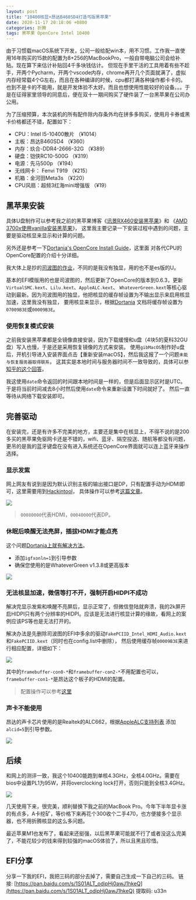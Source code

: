 ```yaml
---
layout: post
title: "10400核显+昂达B460SD4打造丐版黑苹果"
date: 2020-11-17 20:18:06 +0800
categories: 折腾
tags: 黑苹果 OpenCore Intel 10400
---
```


由于习惯载macOS系统下开发，公司一般给配win本，用不习惯。工作我一直使用16年购买的15款的配置为8+256的MacBookPro，一般自带电脑公司会给补贴。现在算下来估计补贴回4千多块钱估计。
但现在手里干活的工具用着有些不趁手，开两个Pycharm，开两个vscode内存，chrome再开几个页面就满了，虚拟内存经常载4个G左右，而且在各种编译的时候，cpu都打满各种操作都卡卡的。
也到不是卡的不能用，就是开发体验不太好。而且也想使用性能较好的设备。。。于是在征得家里领导的同意后，便在双十一期间购买了硬件装了一台黑苹果在公司办公用。

为了压缩预算，本次装机的所有配件除内存条外均在拼多多购买，使用月卡券或黑卡价格都还不错，配置如下：

* CPU：Intel I5-10400散片 （¥1014）
* 主板：昂达B460SD4 （¥360）
* 内存：玖合-DDR4-2666-32G （¥389）
* 硬盘：铠侠RC10-500G （¥319）
* 电源：先马500p （¥194）
* 无线网卡： Fenvi T919 （¥215）
* 机箱：金河田Meta3s （¥220）
* CPU风扇：超频3红海mini增强版 （¥19）

## 黑苹果安装

具体U盘制作可以参考我之前的黑苹果博客《[讯景RX460安装黑苹果](/折腾/2018/07/31/XFX_RX450_Creating_Hackintosh.html)》和
《[AMD 3700x使用vanilla安装黑苹果](/折腾/2020/06/23/amd_3700x_b450_hackintosh.html)》，
这里我主要记录一下安装过程中遇到的问题，主要是驱动核显来显示和计算的问题。

另外还是参考一下[Dortania's OpenCore Install Guide](https://dortania.github.io/OpenCore-Install-Guide/)，这里面
对各代CPU的OpenCore配置的介绍十分详细。

我大体上是抄的[司波图的作业](https://www.bilibili.com/video/av753491352/)，不同的是我没有独显，用的也不是es版的U。

基本的EFI模版用的也是司波图的，然后更新了OpenCore的版本到0.6.3，更新`VirtualSMC.kext`、`Lilu.kext`、`AppleALC.kext`、
`WhateverGreen.kext`等核心驱动到最新。因为司波图用的独显，他把核显的缓存帧设置为不输出显示来启用核显加速，这里我没有独显，
要用核显来显示，根据[Dortania](https://dortania.github.io/OpenCore-Install-Guide/config.plist/comet-lake.html#deviceproperties)
文档将缓存帧设置为`07009B3E`或`00009B3E`。

### 使用恢复模式安装

之前我安装黑苹果都是全镜像直接安装，因为下载缓慢和u盘（4块5的夏科32GU盘）写入也慢，于是还是采用恢复镜像的方式来安装。
使用`gibMacOS`制作好u盘后，开机引导进入安装界面点击【重新安装macOS】，然后我这报了一个问题`未能与恢复服务器取得联系`，
这其实是本地时间与服务器时间不一致导致的，具体可以参[知乎的这个回答](https://www.zhihu.com/question/282626105)。

我这使用`date`命令返回的时间跟本地时间是一样的，但是后面显示区时是UTC。于是将当前时间减去8小时然后使用`date`命令来重新设置下时间就好了。
然后一直等待从网络下载安装即可。

## 完善驱动

在安装完，还是有许多不完美的地方，主要还是集中在核显上，不得不说的是200多买的黑苹果免驱网卡还是不错的，wifi、蓝牙、隔空投送、随航等都没有问题，
更吊的是我的蓝牙键盘在没有进入系统还在OpenCore界面就可以连上蓝牙来操作选择。

### 显示发紫

网上网友有说到是因为默认识别主板的输出接口是DP，只有配置手动为HDMI即可，这里需要用到[Hackintool](https://github.com/headkaze/Hackintool)，
具体操作可以参考[这篇文章](https://blog.skk.moe/post/hackintosh-fix-magenta-screen/)。

![](\assets\images\post\1605687603578.jpg)

> `00080000`代表HDMI，`00040000`代表DP。

### 休眠后唤醒无法亮屏，插拔HDMI才能点亮

这个问题[Dortania上就有解决方法](https://dortania.github.io/OpenCore-Install-Guide/troubleshooting/extended/post-issues.html#coffee-lake-systems-failing-to-wake)。

* 添加`igfxonln=1`到引导参数
* 确保您使用的是WhateverGreen v1.3.8或更高版本

![](\assets\images\post\1605688553309.jpg)

### 无法核显加速，微信等打不开，强制开启HIDPI不成功

解决完显示发紫和唤醒不亮屏后，显示正常了，但微信登陆就奔溃，我的2k屏开启HIDPI只有两个分辨率的HIDPI。应该是无法进行核显计算的缘故，看网上的案例应该PS等也是无法打开的。

解决办法是先删除司波图的EFI中多余的驱动`FakePCIID_Intel_HDMI_Audio.kext`和`FakePCIID.kext`（同时也在config.list中删除），
然后使用缓存帧`00009B3E`来进行相应配置，详细如下：

![](\assets\images\post\1605691620578.jpg)

其中的`framebuffer-con0-*`和`framebuffer-con2-*`不用配置也可以，`framebuffer-con1-*`是昂达这个板子的HDMI的配置。

> 配置操作可以参考[这里](https://www.bilibili.com/video/bv1sK411n7sk/)

### 声卡不能使用

昂达的声卡芯片使用的是Realtek的ALC662，根据[AppleALC支持列表](https://github.com/acidanthera/AppleALC/wiki/Supported-codecs)
添加`alcid=5`到引导参数。

![](\assets\images\post\1605688553309.jpg)

## 后续

和网上的测评一致，我这个10400能跑到单核4.3GHz，全核4.0GHz。需要在bios中设置PL1为95W，并将overclocking lock打开，否则只能到全核3.4GHz。

![](\assets\images\post\1605679408260.jpg)

几天使用下来，很完美，顺利替换下我之前的MacBook Pro。今年下半年显卡涨的有点多，A卡挖矿，等价格下来再花个300收个二手470，也方便接多个显示器，也不用折腾核显的这么多问题。

最近苹果M1也发布了，看起来还挺强，以后黑苹果可能就不行了或者没这么完美了，不能花较少的钱来得到较强的macOS体验了，所以且黑且珍惜。

## EFI分享

分享一下我的EFI，我把三码的部分去掉了，需要自己生成一下自己的三码。
链接: [https://pan.baidu.com/s/1S01ALT_odipHj0awJ1hkeQ](https://pan.baidu.com/s/1S01ALT_odipHj0awJ1hkeQ)   提取码: u33n

